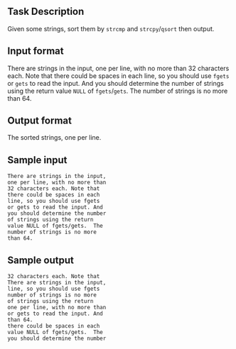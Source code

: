 ## Task Description ##

Given some strings, sort them by `strcmp` and `strcpy`/`qsort` then output.

## Input format ##

There are strings in the input, one per line, with no more than 32 characters each. Note that there could be spaces in each line, so you should use `fgets` or `gets` to read the input. And you should determine the number of strings using the return value `NULL` of `fgets`/`gets`. The number of strings is no more than 64.

## Output format ##

The sorted strings, one per line.

## Sample input ##
```
There are strings in the input,
one per line, with no more than
32 characters each. Note that
there could be spaces in each
line, so you should use fgets
or gets to read the input. And
you should determine the number
of strings using the return
value NULL of fgets/gets.  The
number of strings is no more
than 64.
```

## Sample output ##
```
32 characters each. Note that
There are strings in the input,
line, so you should use fgets
number of strings is no more
of strings using the return
one per line, with no more than
or gets to read the input. And
than 64.
there could be spaces in each
value NULL of fgets/gets.  The
you should determine the number
```